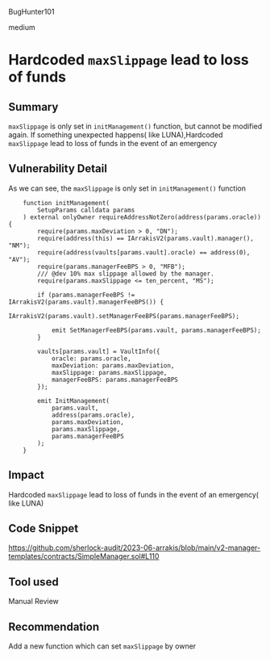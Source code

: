 BugHunter101

medium

# Hardcoded `maxSlippage` lead to loss of funds

## Summary

`maxSlippage` is only set in `initManagement()` function, but cannot be modified again. If something unexpected happens( like LUNA),Hardcoded `maxSlippage` lead to loss of funds in the event of an emergency

## Vulnerability Detail

As we can see, the `maxSlippage` is only set in `initManagement()` function
```solidity
    function initManagement(
        SetupParams calldata params
    ) external onlyOwner requireAddressNotZero(address(params.oracle)) {
        require(params.maxDeviation > 0, "DN");
        require(address(this) == IArrakisV2(params.vault).manager(), "NM");
        require(address(vaults[params.vault].oracle) == address(0), "AV");
        require(params.managerFeeBPS > 0, "MFB");
        /// @dev 10% max slippage allowed by the manager.
        require(params.maxSlippage <= ten_percent, "MS");

        if (params.managerFeeBPS != IArrakisV2(params.vault).managerFeeBPS()) {
            IArrakisV2(params.vault).setManagerFeeBPS(params.managerFeeBPS);

            emit SetManagerFeeBPS(params.vault, params.managerFeeBPS);
        }

        vaults[params.vault] = VaultInfo({
            oracle: params.oracle,
            maxDeviation: params.maxDeviation,
            maxSlippage: params.maxSlippage,
            managerFeeBPS: params.managerFeeBPS
        });

        emit InitManagement(
            params.vault,
            address(params.oracle),
            params.maxDeviation,
            params.maxSlippage,
            params.managerFeeBPS
        );
    }
```

## Impact

Hardcoded `maxSlippage` lead to loss of funds in the event of an emergency( like LUNA)

## Code Snippet

https://github.com/sherlock-audit/2023-06-arrakis/blob/main/v2-manager-templates/contracts/SimpleManager.sol#L110

## Tool used

Manual Review

## Recommendation

Add a new function which can set `maxSlippage` by owner